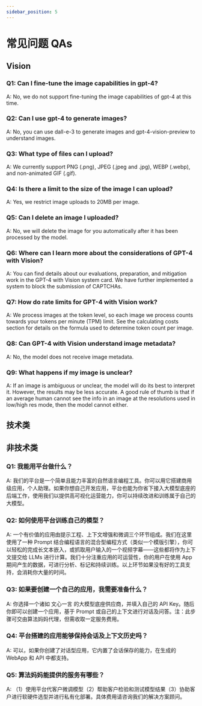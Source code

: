 ```yaml
---
sidebar_position: 5
---
```


# 常见问题 QAs
## Vision
### Q1: Can I fine-tune the image capabilities in gpt-4?
A: No, we do not support fine-tuning the image capabilities of gpt-4 at this time.

### Q2: Can I use gpt-4 to generate images?
A: No, you can use dall-e-3 to generate images and gpt-4-vision-preview to understand images.

### Q3: What type of files can I upload?
A: We currently support PNG (.png), JPEG (.jpeg and .jpg), WEBP (.webp), and non-animated GIF (.gif).

### Q4: Is there a limit to the size of the image I can upload?
A: Yes, we restrict image uploads to 20MB per image.

### Q5: Can I delete an image I uploaded?
A: No, we will delete the image for you automatically after it has been processed by the model.

### Q6: Where can I learn more about the considerations of GPT-4 with Vision?
A: You can find details about our evaluations, preparation, and mitigation work in the GPT-4 with Vision system card. We have further implemented a system to block the submission of CAPTCHAs.

### Q7: How do rate limits for GPT-4 with Vision work?
A: We process images at the token level, so each image we process counts towards your tokens per minute (TPM) limit. See the calculating costs section for details on the formula used to determine token count per image.

### Q8: Can GPT-4 with Vision understand image metadata?
A: No, the model does not receive image metadata.

### Q9: What happens if my image is unclear?
A: If an image is ambiguous or unclear, the model will do its best to interpret it. However, the results may be less accurate. A good rule of thumb is that if an average human cannot see the info in an image at the resolutions used in low/high res mode, then the model cannot either.

## 技术类

## 非技术类
### Q1: 我能用平台做什么？
A: 我们的平台是一个简单且能力丰富的自然语言编程工具。你可以用它搭建商用级应用，个人助理。如果你想自己开发应用，平台也能为你省下接入大模型底座的后端工作，使用我们以提供高可视化运营能力，你可以持续改进和训练属于自己的大模型。

### Q2: 如何使用平台训练自己的模型？
A: 一个有价值的应用由提示工程、上下文增强和微调三个环节组成。我们在这里使用了一种 Prompt 结合编程语言的混合型编程方式（类似一个模版引擎），你可以轻松的完成长文本嵌入，或抓取用户输入的一个视频字幕——这些都将作为上下文提交给 LLMs 进行计算。我们十分注重应用的可运营性，你的用户在使用 App 期间产生的数据，可进行分析、标记和持续训练。以上环节如果没有好的工具支持，会消耗你大量的时间。

### Q3: 如果要创建一个自己的应用，我需要准备什么？
A: 你选择一个诸如 文心一言 的大模型底座供应商，并填入自己的 API Key。随后你即可以创建一个应用，基于 Prompt 或自己的上下文进行对话及问答。注：此步骤可交由算法妈妈代理，但需收取一定服务费用。

### Q4: 平台搭建的应用能够保持会话及上下文历史吗？
A: 可以，如果你创建了对话型应用，它内置了会话保存的能力，在生成的 WebApp 和 API 中都支持。

### Q5: 算法妈妈能提供的服务有哪些？
A: （1）使用平台代客户微调模型（2）帮助客户检验和测试模型结果（3）协助客户进行软硬件选型并进行私有化部署。具体费用请咨询我们的解决方案顾问。